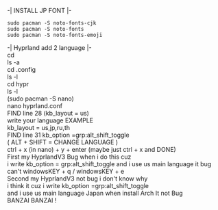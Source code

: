 -| INSTALL JP FONT |-  
          
    sudo pacman -S noto-fonts-cjk
    sudo pacman -S noto-fonts
    sudo pacman -S noto-fonts-emoji

  
-| Hyprland add 2 language |-  
cd  
ls -a  
cd .config  
ls -l  
cd hypr   
ls -l  
(sudo pacman -S nano)  
nano hyprland.conf   
FIND line 28 (kb_layout = us)  
write your language EXAMPLE  
kb_layout = us,jp,ru,th  
FIND line 31 kb_option =grp:alt_shift_toggle  
( ALT + SHIFT = CHANGE LANGUAGE )   
ctrl + x (in nano) + y + enter (maybe just ctrl + x and DONE)  
First my HyprlandV3 Bug when i do this cuz  
i write kb_option = grp:alt_shift_toggle and i use us main language it bug can't windowsKEY + q /  windowsKEY + e  
Second my HyprlandV3 not bug i don't know why  
i think it cuz i write kb_option =grp:alt_shift_toggle  
and i use us main language Japan when install Arch It not Bug  
BANZAI BANZAI !  
